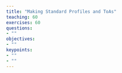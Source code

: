 ```yaml
---
title: "Making Standard Profiles and ToAs"
teaching: 60
exercises: 60
questions:
- ""
objectives:
- ""
keypoints:
- ""
- ""
---
```

